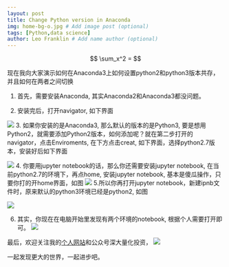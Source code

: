 ```yaml
---
layout: post
title: Change Python version in Anaconda
img: home-bg-o.jpg # Add image post (optional)
tags: [Python,data science]
author: Leo Franklin # Add name author (optional)
---
```


$$
\sum_x^2 = 
$$


现在我向大家演示如何在Anaconda3上如何设置python2和python3版本共存，并且如何在两者之间切换

1. 首先，需要安装Anaconda, 其实Anaconda2和Anaconda3都没问题。

2. 安装完后，打开navigator, 如下界面

![](https://upload-images.jianshu.io/upload_images/12617134-c6543d2e8dd318fd.png?imageMogr2/auto-orient/strip%7CimageView2/2/w/1240)
3. 如果你安装的是Anaconda3, 那么默认的版本的是Python3, 要是想用Python2，就需要添加Python2版本，如何添加呢？就在第二步打开的navigator，点击Enviroments, 在下方点击creat, 如下界面，选择python2.7版本，安装好后如下界面

![](https://upload-images.jianshu.io/upload_images/12617134-eac42d6634f6d9e8.png?imageMogr2/auto-orient/strip%7CimageView2/2/w/1240)
4. 你要用jupyter notebook的话，那么你还需要安装jupyter notebook, 在当前python2.7的环境下，再点home, 安装jupyter notebook, 基本是傻瓜操作，只要你打的开home界面，如图
  ![](https://upload-images.jianshu.io/upload_images/12617134-60e4832d5a9f332a.png?imageMogr2/auto-orient/strip%7CimageView2/2/w/1240)
  5.所以你再打开jupyter notebook，新建ipnb文件时，原来默认的python3环境已经是python2, 如图

![](https://upload-images.jianshu.io/upload_images/12617134-7135eddc06f994f3.png?imageMogr2/auto-orient/strip%7CimageView2/2/w/1240)

6. 其实，你现在在电脑开始里发现有两个环境的notebook, 根据个人需要打开即可。
  ![](https://upload-images.jianshu.io/upload_images/12617134-32d2d167ce6b25a2.png?imageMogr2/auto-orient/strip%7CimageView2/2/w/1240)

最后，欢迎关注我的[个人网站](https://ownyulife.top/)和公众号深大量化投资，
![](https://upload-images.jianshu.io/upload_images/12617134-6d21791dbe80e1a6.jpg?imageMogr2/auto-orient/strip%7CimageView2/2/w/1240)

一起发现更大的世界，一起进步吧。